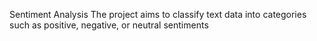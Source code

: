 Sentiment Analysis
The project aims to classify text data into categories such as positive, negative, or neutral sentiments
